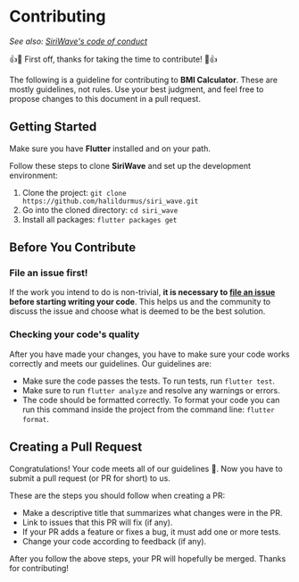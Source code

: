 # Contributing

_See also: [SiriWave's code of conduct](https://github.com/halildurmus/siri_wave/blob/master/CODE_OF_CONDUCT.md)_

:+1::tada: First off, thanks for taking the time to contribute! :tada::+1:


The following is a guideline for contributing to <b>BMI Calculator</b>. These are mostly guidelines, not rules. 
Use your best judgment, and feel free to propose changes to this document in a pull request.

## Getting Started

Make sure you have <b>Flutter</b> installed and on your path.

Follow these steps to clone <b>SiriWave</b> and set up the development environment:
1. Clone the project: `git clone https://github.com/halildurmus/siri_wave.git`
2. Go into the cloned directory: `cd siri_wave`
3. Install all packages: `flutter packages get`

## Before You Contribute

### File an issue first!

If the work you intend to do is non-trivial, **it is necessary to [file an issue](https://github.com/halildurmus/siri_wave/issues/new/choose) before starting writing your code**. 
This helps us and the community to discuss the issue and choose what is deemed to be the best solution.

### Checking your code's quality

After you have made your changes, you have to make sure your code works correctly and meets our guidelines. Our guidelines are:
- Make sure the code passes the tests. To run tests, run `flutter test`.
- Make sure to run `flutter analyze` and resolve any warnings or errors.
- The code should be formatted correctly. To format your code you can run this command inside the project from the command line: `flutter format`.
  
## Creating a Pull Request

Congratulations! Your code meets all of our guidelines :100:. Now you have to submit a pull request (or PR for short) to us. 

These are the steps you should follow when creating a PR:
- Make a descriptive title that summarizes what changes were in the PR.
- Link to issues that this PR will fix (if any).
- If your PR adds a feature or fixes a bug, it must add one or more tests.
- Change your code according to feedback (if any).

After you follow the above steps, your PR will hopefully be merged. Thanks for contributing!
